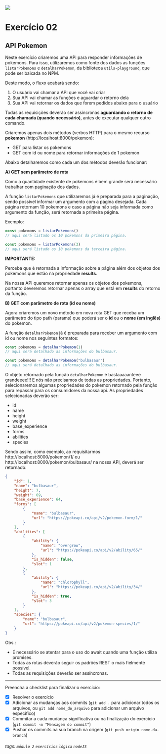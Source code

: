 ![](https://i.imgur.com/xG74tOh.png)

# Exercício 02

## API Pokemon

Neste exercício criaremos uma API para responder informações de pokemons.
Para isso, utilizaremos como fonte dos dados as funções `listarPokemons` e `detalharPokemon`, da biblioteca `utils-playground`, que pode ser baixada no NPM.

Deste modo, o fluxo acabará sendo:

1. O usuário vai chamar a API que você vai criar
2. Sua API vai chamar as funções e aguardar o retorno dela
3. Sua API vai retornar os dados que forem pedidos abaixo para o usuário

Todas as requisições deverão ser assíncronas **aguardando o retorno de cada chamada (quando necessário)**, antes de executar qualquer outro comando.

Criaremos apenas dois métodos (verbos HTTP) para o mesmo recurso **pokemon** (http://localhost:8000/pokemon):

-   GET para listar os pokemons
-   GET com id ou nome para retornar informações de 1 pokemon

Abaixo detalharemos como cada um dos métodos deverão funcionar:

**A) GET sem parâmetro de rota**

Como a quantidade existente de pokemons é bem grande será necessário trabalhar com paginação dos dados.

A função `listarPokemons` que utilizaremos já é preparada para a paginação, sendo possível informar um argumento com a página desejada. Cada página retornam 10 pokemons e caso a página não seja informada como argumento da função, será retornada a primeira página.

Exemplo:

```javascript
const pokemons = listarPokemons()
// aqui será listado os 10 pokemons da primeira página.

const pokemons = listarPokemons(3)
// aqui será listado os 10 pokemons da terceira página.
```

**IMPORTANTE:**

Perceba que é retornada a informação sobre a página além dos objetos dos pokemons que estão na propriedade **results**.

Na nossa API queremos retornar apenas os objetos dos pokemons, portanto deveremos retornar apenas o array que está em **results** do retorno da função.

**B) GET com parâmetro de rota (id ou nome)**

Agora criaremos um novo método em nova rota GET que receba um parâmetro do tipo path (params) que poderá ser o **id** ou o **nome (em inglês)** do pokemon.

A função `detalharPokemon` já é preparada para receber um argumento com id ou nome nos seguintes formatos:

```javascript
const pokemons = detalharPokemon(1)
// aqui será detalhado as informações do bulbasaur.

const pokemons = detalharPokemon("bulbasaur")
// aqui será detalhado as informações do bulbasaur.
```

O objeto retornado pela função `detalharPokemon` é bastaaaaanteee grandeeee!!!
E nós não precisamos de todas as propriedades. Portanto, selecionaremos algumas propriedades do pokemon retornado pela função para repassar para os consumidores da nossa api. As propriedades selecionadas deverão ser:

-   id
-   name
-   height
-   weight
-   base_experience
-   forms
-   abilities
-   species

Sendo assim, como exemplo, ao requisitarmos http://localhost:8000/pokemon/1/ ou http://localhost:8000/pokemon/bulbasaur/ na nossa API, deverá ser retornado:

```json
{
    "id": 1,
    "name": "bulbasaur",
    "height": 7,
    "weight": 69,
    "base_experience": 64,
    "forms": [
        {
            "name": "bulbasaur",
            "url": "https://pokeapi.co/api/v2/pokemon-form/1/"
        }
    ],
    "abilities": [
        {
            "ability": {
                "name": "overgrow",
                "url": "https://pokeapi.co/api/v2/ability/65/"
            },
            "is_hidden": false,
            "slot": 1
        },
        {
            "ability": {
                "name": "chlorophyll",
                "url": "https://pokeapi.co/api/v2/ability/34/"
            },
            "is_hidden": true,
            "slot": 3
        }
    ],
    "species": {
        "name": "bulbasaur",
        "url": "https://pokeapi.co/api/v2/pokemon-species/1/"
    }
}
```

Obs.:

-   É necessário se atentar para o uso do await quando uma função utiliza promises.
-   Todas as rotas deverão seguir os padrões REST o mais fielmente possível.
-   Todas as requisições deverão ser assíncronas.

---

Preencha a checklist para finalizar o exercício:

-   [x] Resolver o exercício
-   [x] Adicionar as mudanças aos commits (`git add .` para adicionar todos os arquivos, ou `git add nome_do_arquivo` para adicionar um arquivo específico)
-   [x] Commitar a cada mudança significativa ou na finalização do exercício (`git commit -m "Mensagem do commit"`)
-   [x] Pushar os commits na sua branch na origem (`git push origin nome-da-branch`)

###### tags: `módulo 2` `exercícios` `lógica` `nodeJS`
